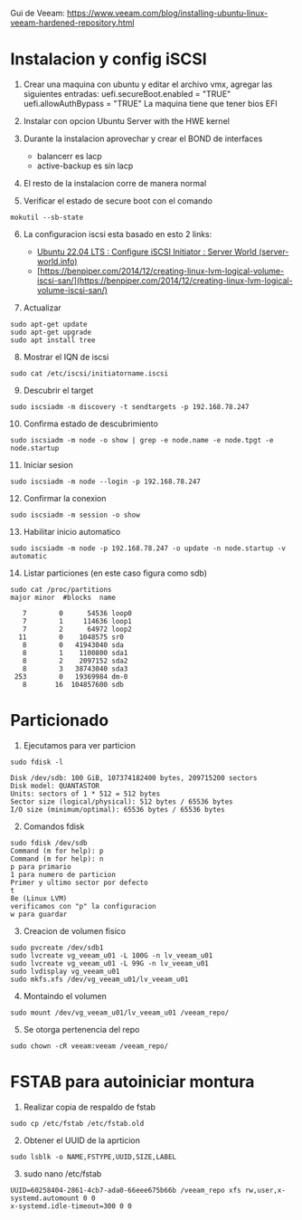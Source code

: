 Gui de Veeam: https://www.veeam.com/blog/installing-ubuntu-linux-veeam-hardened-repository.html


# Instalacion y config iSCSI
1. Crear una maquina con ubuntu y editar el archivo vmx, agregar las siguientes entradas:
uefi.secureBoot.enabled = "TRUE"
uefi.allowAuthBypass = "TRUE"
La maquina tiene que tener bios EFI

2. Instalar con opcion Ubuntu Server with the HWE kernel
3. Durante la instalacion aprovechar y crear el BOND de interfaces
    - balancerr es lacp
    - active-backup es sin lacp
4. El resto de la instalacion corre de manera normal
5. Verificar el estado de secure boot con el comando
```
mokutil --sb-state
```
6. La configuracion iscsi esta basado en esto 2 links:
    - [Ubuntu 22.04 LTS : Configure iSCSI Initiator : Server World (server-world.info)](https://www.server-world.info/en/note?os=Ubuntu_22.04&p=iscsi&f=3)
    - [https://benpiper.com/2014/12/creating-linux-lvm-logical-volume-iscsi-san/](https://benpiper.com/2014/12/creating-linux-lvm-logical-volume-iscsi-san/)

7. Actualizar
```
sudo apt-get update
sudo apt-get upgrade
sudo apt install tree
```
8. Mostrar el IQN de iscsi
```
sudo cat /etc/iscsi/initiatorname.iscsi
```
9. Descubrir el target
```
sudo iscsiadm -m discovery -t sendtargets -p 192.168.78.247
```
10. Confirma estado de descubrimiento
```
sudo iscsiadm -m node -o show | grep -e node.name -e node.tpgt -e node.startup
```
11. Iniciar sesion
```
sudo iscsiadm -m node --login -p 192.168.78.247
```
12. Confirmar la conexion
```
sudo iscsiadm -m session -o show
```
13. Habilitar inicio automatico
```
sudo iscsiadm -m node -p 192.168.78.247 -o update -n node.startup -v automatic
```
14. Listar particiones (en este caso figura como sdb)
```
sudo cat /proc/partitions
major minor  #blocks  name

   7        0      54536 loop0
   7        1     114636 loop1
   7        2      64972 loop2
  11        0    1048575 sr0
   8        0   41943040 sda
   8        1    1100800 sda1
   8        2    2097152 sda2
   8        3   38743040 sda3
 253        0   19369984 dm-0
   8       16  104857600 sdb

```
# Particionado
1. Ejecutamos para ver particion
```
sudo fdisk -l

Disk /dev/sdb: 100 GiB, 107374182400 bytes, 209715200 sectors
Disk model: QUANTASTOR
Units: sectors of 1 * 512 = 512 bytes
Sector size (logical/physical): 512 bytes / 65536 bytes
I/O size (minimum/optimal): 65536 bytes / 65536 bytes
```
2. Comandos fdisk
```
sudo fdisk /dev/sdb
Command (m for help): p
Command (m for help): n
p para primario
1 para numero de particion
Primer y ultimo sector por defecto
t
8e (Linux LVM)
verificamos con "p" la configuracion
w para guardar
```
3. Creacion de volumen fisico
```
sudo pvcreate /dev/sdb1
sudo lvcreate vg_veeam_u01 -L 100G -n lv_veeam_u01
sudo lvcreate vg_veeam_u01 -L 99G -n lv_veeam_u01
sudo lvdisplay vg_veeam_u01
sudo mkfs.xfs /dev/vg_veeam_u01/lv_veeam_u01
```
4. Montaindo el volumen
```
sudo mount /dev/vg_veeam_u01/lv_veeam_u01 /veeam_repo/
```
5. Se otorga pertenencia del repo
```
sudo chown -cR veeam:veeam /veeam_repo/
```
# FSTAB para autoiniciar montura
1. Realizar copia de respaldo de fstab
```
sudo cp /etc/fstab /etc/fstab.old
```
2. Obtener el UUID de la aprticion
```
sudo lsblk -o NAME,FSTYPE,UUID,SIZE,LABEL
```
3. sudo nano /etc/fstab
```
UUID=60258404-2861-4cb7-ada0-66eee675b66b /veeam_repo xfs rw,user,x-systemd.automount 0 0
x-systemd.idle-timeout=300 0 0
```